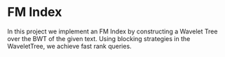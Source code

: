 # FM Index
In this project we implement an FM Index by constructing a Wavelet Tree over the BWT of the given text. Using blocking strategies in the WaveletTree, we achieve fast rank queries.